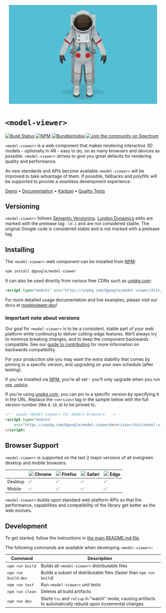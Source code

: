 <p align="center">
  <img alt="A 3D model of an astronaut" src="screenshot.png" width="480">
</p>

# `<model-viewer>`

 [![Build Status](https://github.com/google/model-viewer/workflows/Unit%20tests/badge.svg?branch=master)](https://github.com/google/model-viewer/actions?query=branch%3Amaster)
 [![NPM](https://img.shields.io/npm/v/@google/model-viewer.svg)](https://www.npmjs.com/package/@google/model-viewer)
 [![Bundlephobia](https://badgen.net/bundlephobia/minzip/@google/model-viewer)](https://bundlephobia.com/result?p=@google/model-viewer)
 [![Join the community on Spectrum](https://withspectrum.github.io/badge/badge.svg)](https://spectrum.chat/model-viewer)

`<model-viewer>` is a web component that makes rendering interactive 3D
models - optionally in AR - easy to do, on as many browsers and devices as possible.
`<model-viewer>` strives to give you great defaults for rendering quality and
performance.

As new standards and APIs become available `<model-viewer>` will be improved
to take advantage of them. If possible, fallbacks and polyfills will be
supported to provide a seamless development experience.

[Demo](https://model-viewer.glitch.me) • [Documentation](https://modelviewer.dev/) • [Kanban](https://github.com/google/model-viewer/projects/1) • [Quality Tests](https://modelviewer.dev/fidelity/)

## Versioning

  `<model-viewer>` follows [Semantic Versioning](https://semver.org/). [London Dynamics](https://github.com/London-Dynamics) edits are marked with the prelease tag `-ld.1` and are not considered stable. The original Google code is considered stable and is not marked with a prelease tag.

## Installing

The `<model-viewer>` web component can be installed from [NPM](https://npmjs.org):

```sh
npm install @google/model-viewer
```

It can also be used directly from various free CDNs such as [unpkg.com](https://unpkg.com):

```html
<script type="module" src="https://unpkg.com/@google/model-viewer/dist/model-viewer.min.js"></script>
```

For more detailed usage documentation and live examples, please visit our docs
at [modelviewer.dev](https://modelviewer.dev)!

### Important note about versions
Our goal for `<model-viewer>` is to be a consistent, stable part of your web
platform while continuing to deliver cutting-edge features. We’ll always try
to minimize breaking changes, and to keep the component backwards compatible.
See our [guide to contributing](../../CONTRIBUTING.md#Stability) for more
information on backwards compatibility.

For your production site you may want the extra stability that comes by
pinning to a specific version, and upgrading on your own schedule (after
testing).

If you’ve installed via [NPM](https://npmjs.org), you’re all set - you’ll only
upgrade when you run [`npm update`](https://docs.npmjs.com/cli/update.html).

If you’re using [unpkg.com](https://unpkg.com), you can pin to a specific
version by specifying it in the URL. Replace the `<version>` tag in the sample
below with the full version number (like `0.10.0`) to be pinned to.

```html
<!-- Loads <model-viewer> for modern browsers: -->
<script type="module"
    src="https://unpkg.com/@google/model-viewer@<version>/dist/model-viewer.min.js">
</script>
```


## Browser Support

`<model-viewer>` is supported on the last 2 major versions of all evergreen
desktop and mobile browsers.

|               | <img src="https://github.com/alrra/browser-logos/raw/master/src/chrome/chrome_32x32.png" width="16"> Chrome | <img src="https://github.com/alrra/browser-logos/raw/master/src/firefox/firefox_32x32.png" width="16"> Firefox | <img src="https://github.com/alrra/browser-logos/raw/master/src/safari/safari_32x32.png" width="16"> Safari | <img src="https://github.com/alrra/browser-logos/raw/master/src/edge/edge_32x32.png" width="16"> Edge |
| -------- | --- | --- | --- | --- |
| Desktop  | ✅  | ✅  | ✅  | ✅  |
| Mobile   | ✅  | ✅  | ✅  | ✅  |

`<model-viewer>` builds upon standard web platform APIs so that the performance,
capabilities and compatibility of the library get better as the web evolves.

## Development

To get started, follow the instructions in [the main README.md file](../../README.md).

The following commands are available when developing `<model-viewer>`:

Command                         | Description
------------------------------- | -----------
`npm run build`                 | Builds all `<model-viewer>` distributable files
`npm run build:dev`             | Builds a subset of distributable files (faster than `npm run build`)
`npm run test`                  | Run `<model-viewer>` unit tests
`npm run clean`                 | Deletes all build artifacts
`npm run dev`                   | Starts `tsc` and `rollup` in "watch" mode, causing artifacts to automatically rebuild upon incremental changes

